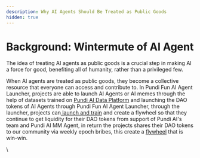 ```yaml
---
description: Why AI Agents Should Be Treated as Public Goods
hidden: true
---
```


# Background: Wintermute of AI Agent

The idea of treating AI agents as public goods is a crucial step in making AI a force for good, benefiting all of humanity, rather than a privileged few.

When AI agents are treated as public goods, they become a collective resource that everyone can access and contribute to. In Pundi Fun AI Agent Launcher, projects are able to launch AI Agents or AI memes through the help of datasets trained on [Pundi AI Data Platform](../pundi-aidata/) and launching the DAO tokens of AI Agents through Pundi Fun AI Agent Launcher, through the launcher, projects can[ launch and train](train-and-launch-step-1-and-2.md) and create a flywheel so that they continue to get liquidity for their DAO tokens from support of Pundi AI's team and Pundi AI MM Agent, in return the projects shares their DAO tokens to our community via weekly epoch bribes, this create a [flywheel](flywheel-step-3.md) that is win-win.





\
